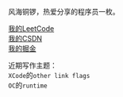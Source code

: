 风海铜锣，热爱分享的程序员一枚。

[我的LeetCode](https://leetcode-cn.com/u/fenghaitongluo/) <br/>
[我的CSDN](https://blog.csdn.net/madaxin?spm=1001.2101.3001.5343)<br/>
[我的掘金](https://juejin.cn/user/3570823441943944)

近期写作主题：<br/>
`XCode`的`other link flags`<br/>
`OC`的`runtime`<br/>
